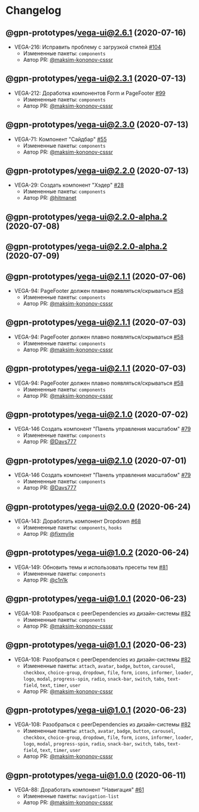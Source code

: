 # Changelog

<!-- insert-new-changelog-here -->
## @gpn-prototypes/vega-ui@2.6.1 (2020-07-16)

* VEGA-216: Исправить проблему с загрузкой стилей [#104](https://github.com/gpn-prototypes/vega-ui/pull/104)
  * Измененные пакеты: `components`
   * Автор PR: [@maksim-kononov-csssr](https://github.com/maksim-kononov-csssr)





## @gpn-prototypes/vega-ui@2.3.1 (2020-07-13)

* VEGA-212: Доработка компонентов Form и PageFooter [#99](https://github.com/gpn-prototypes/vega-ui/pull/99)
  * Измененные пакеты: `components`
   * Автор PR: [@maksim-kononov-csssr](https://github.com/maksim-kononov-csssr)

## @gpn-prototypes/vega-ui@2.3.0 (2020-07-13)

* VEGA-71: Компонент "Сайдбар" [#55](https://github.com/gpn-prototypes/vega-ui/pull/55)
  * Измененные пакеты: `components`
   * Автор PR: [@maksim-kononov-csssr](https://github.com/maksim-kononov-csssr)

## @gpn-prototypes/vega-ui@2.2.0 (2020-07-13)

* VEGA-29: Создать компонент "Хэдер" [#28](https://github.com/gpn-prototypes/vega-ui/pull/28)
  * Измененные пакеты: `components`
   * Автор PR: [@hitmanet](https://github.com/hitmanet)

## @gpn-prototypes/vega-ui@2.2.0-alpha.2 (2020-07-08)



## @gpn-prototypes/vega-ui@2.2.0-alpha.2 (2020-07-09)



## @gpn-prototypes/vega-ui@2.1.1 (2020-07-06)

* VEGA-94: PageFooter должен плавно появляться/скрываться [#58](https://github.com/gpn-prototypes/vega-ui/pull/58)
  * Измененные пакеты: `components`
   * Автор PR: [@maksim-kononov-csssr](https://github.com/maksim-kononov-csssr)

## @gpn-prototypes/vega-ui@2.1.1 (2020-07-03)

* VEGA-94: PageFooter должен плавно появляться/скрываться [#58](https://github.com/gpn-prototypes/vega-ui/pull/58)
  * Измененные пакеты: `components`
   * Автор PR: [@maksim-kononov-csssr](https://github.com/maksim-kononov-csssr)

## @gpn-prototypes/vega-ui@2.1.1 (2020-07-03)

* VEGA-94: PageFooter должен плавно появляться/скрываться [#58](https://github.com/gpn-prototypes/vega-ui/pull/58)
  * Измененные пакеты: `components`
   * Автор PR: [@maksim-kononov-csssr](https://github.com/maksim-kononov-csssr)

## @gpn-prototypes/vega-ui@2.1.0 (2020-07-02)

* VEGA-146 Создать компонент "Панель управления масштабом" [#79](https://github.com/gpn-prototypes/vega-ui/pull/79)
  * Измененные пакеты: `components`
   * Автор PR: [@Davs777](https://github.com/Davs777)

## @gpn-prototypes/vega-ui@2.1.0 (2020-07-01)

* VEGA-146 Создать компонент "Панель управления масштабом" [#79](https://github.com/gpn-prototypes/vega-ui/pull/79)
  * Измененные пакеты: `components`
   * Автор PR: [@Davs777](https://github.com/Davs777)

## @gpn-prototypes/vega-ui@2.0.0 (2020-06-24)

* VEGA-143: Доработать компонент Dropdown [#68](https://github.com/gpn-prototypes/vega-ui/pull/68)
  * Измененные пакеты: `components`, `hooks`
   * Автор PR: [@fixmylie](https://github.com/fixmylie)

## @gpn-prototypes/vega-ui@1.0.2 (2020-06-24)

* VEGA-149: Обновить темы и использовать пресеты тем [#81](https://github.com/gpn-prototypes/vega-ui/pull/81)
  * Измененные пакеты: `components`
   * Автор PR: [@c1n1k](https://github.com/c1n1k)

## @gpn-prototypes/vega-ui@1.0.1 (2020-06-23)

* VEGA-108: Разобраться с peerDependencies из дизайн-системы [#82](https://github.com/gpn-prototypes/vega-ui/pull/82)
  * Измененные пакеты: `components`
   * Автор PR: [@maksim-kononov-csssr](https://github.com/maksim-kononov-csssr)

## @gpn-prototypes/vega-ui@1.0.1 (2020-06-23)

* VEGA-108: Разобраться с peerDependencies из дизайн-системы [#82](https://github.com/gpn-prototypes/vega-ui/pull/82)
   * Измененные пакеты: `attach`, `avatar`, `badge`, `button`, `carousel`, `checkbox`, `choice-group`, `dropdown`, `file`, `form`, `icons`, `informer`, `loader`, `logo`, `modal`, `progress-spin`, `radio`, `snack-bar`, `switch`, `tabs`, `text-field`, `text`, `timer`, `user`
   * Автор PR: [@maksim-kononov-csssr](https://github.com/maksim-kononov-csssr)

## @gpn-prototypes/vega-ui@1.0.1 (2020-06-23)

* VEGA-108: Разобраться с peerDependencies из дизайн-системы [#82](https://github.com/gpn-prototypes/vega-ui/pull/82)
   * Измененные пакеты: `attach`, `avatar`, `badge`, `button`, `carousel`, `checkbox`, `choice-group`, `dropdown`, `file`, `form`, `icons`, `informer`, `loader`, `logo`, `modal`, `progress-spin`, `radio`, `snack-bar`, `switch`, `tabs`, `text-field`, `text`, `timer`, `user`
   * Автор PR: [@maksim-kononov-csssr](https://github.com/maksim-kononov-csssr)

## @gpn-prototypes/vega-ui@1.0.0 (2020-06-11)

* VEGA-88: Доработать компонент "Навигация" [#61](https://github.com/gpn-prototypes/vega-ui/pull/61)
   * Измененные пакеты: `navigation-list`
   * Автор PR: [@maksim-kononov-csssr](https://github.com/maksim-kononov-csssr)

